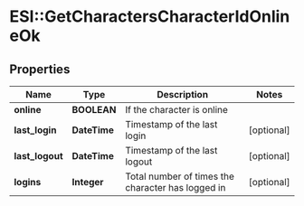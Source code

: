 # ESI::GetCharactersCharacterIdOnlineOk

## Properties
Name | Type | Description | Notes
------------ | ------------- | ------------- | -------------
**online** | **BOOLEAN** | If the character is online | 
**last_login** | **DateTime** | Timestamp of the last login | [optional] 
**last_logout** | **DateTime** | Timestamp of the last logout | [optional] 
**logins** | **Integer** | Total number of times the character has logged in | [optional] 


